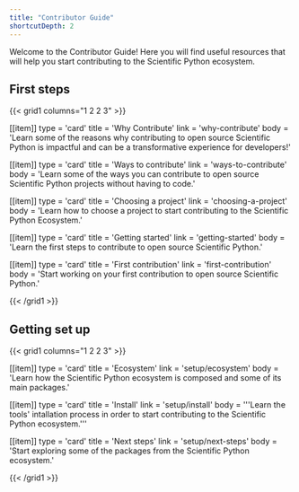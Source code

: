 ```yaml
---
title: "Contributor Guide"
shortcutDepth: 2
---
```


Welcome to the Contributor Guide! Here you will find useful resources that will help you start contributing to the Scientific Python ecosystem.

## First steps

{{< grid1 columns="1 2 2 3" >}}

[[item]]
type = 'card'
title = 'Why Contribute'
link = 'why-contribute'
body = 'Learn some of the reasons why contributing to open source Scientific Python is impactful and can be a transformative experience for developers!'

[[item]]
type = 'card'
title = 'Ways to contribute'
link = 'ways-to-contribute'
body = 'Learn some of the ways you can contribute to open source Scientific Python projects without having to code.'

[[item]]
type = 'card'
title = 'Choosing a project'
link = 'choosing-a-project'
body = 'Learn how to choose a project to start contributing to the Scientific Python Ecosystem.'

[[item]]
type = 'card'
title = 'Getting started'
link = 'getting-started'
body = 'Learn the first steps to contribute to open source Scientific Python.'

[[item]]
type = 'card'
title = 'First contribution'
link = 'first-contribution'
body = 'Start working on your first contribution to open source Scientific Python.'

{{< /grid1 >}}

## Getting set up

{{< grid1 columns="1 2 2 3" >}}

[[item]]
type = 'card'
title = 'Ecosystem'
link = 'setup/ecosystem'
body = 'Learn how the Scientific Python ecosystem is composed and some of its main packages.'

[[item]]
type = 'card'
title = 'Install'
link = 'setup/install'
body = '''Learn the tools' intallation process in order to start contributing to the Scientific Python ecosystem.'''

[[item]]
type = 'card'
title = 'Next steps'
link = 'setup/next-steps'
body = 'Start exploring some of the packages from the Scientific Python ecosystem.'

{{< /grid1 >}}
